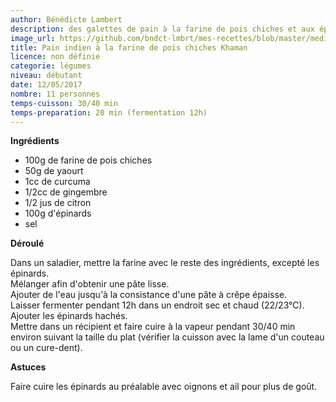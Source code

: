 ```yaml
---
author: Bénédicte Lambert
description: des galettes de pain à la farine de pois chiches et aux épinards.
image_url: https://github.com/bndct-lmbrt/mes-recettes/blob/master/medias/khaman.jpg
title: Pain indien à la farine de pois chiches Khaman
licence: non définie
categorie: légumes
niveau: débutant
date: 12/05/2017
nombre: 11 personnes
temps-cuisson: 30/40 min
temps-preparation: 20 min (fermentation 12h)
---
```


**Ingrédients**  


* 100g de farine de pois chiches
* 50g de yaourt
* 1cc de curcuma
* 1/2cc de gingembre
* 1/2 jus de citron
* 100g d'épinards
* sel


**Déroulé**

Dans un saladier, mettre la farine avec le reste des ingrédients, excepté les épinards.  
Mélanger afin d'obtenir une pâte lisse.  
Ajouter de l'eau jusqu'à la consistance d'une pâte à crêpe épaisse.   
Laisser fermenter pendant 12h dans un endroit sec et chaud (22/23°C).  
Ajouter les épinards hachés.  
Mettre dans un récipient et faire cuire à la vapeur pendant 30/40 min environ suivant la taille du plat (vérifier la cuisson avec la lame d'un couteau ou un cure-dent).  



**Astuces**

Faire cuire les épinards au préalable avec oignons et ail pour plus de goût.   

